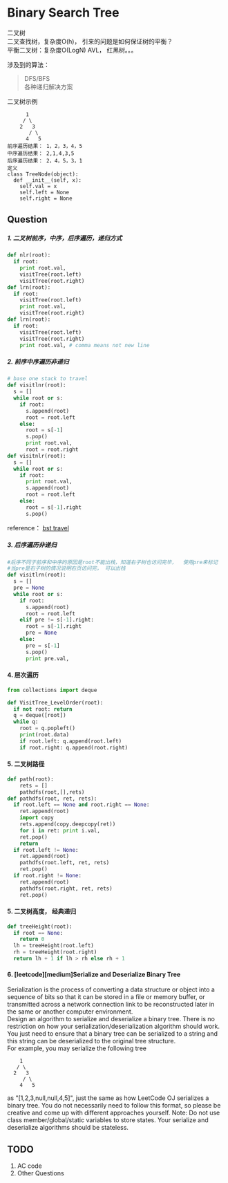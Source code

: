 # Binary Search Tree

二叉树  
二叉查找树，复杂度O(h)， 引来的问题是如何保证树的平衡？  
平衡二叉树：复杂度O(LogN) AVL， 红黑树。。。

涉及到的算法：
 >  DFS/BFS  
 >  各种递归解决方案

二叉树示例
```
      1
     / \
    2   3
       / \
      4   5
前序遍历结果： 1，2，3，4，5
中序遍历结果： 2,1,4,3,5
后序遍历结果： 2，4，5，3，1
定义
class TreeNode(object):
  def __init__(self, x):
    self.val = x
    self.left = None
    self.right = None
```


## Question
##### 1. 二叉树前序，中序，后序遍历，递归方式
```python
def nlr(root):
  if root:
    print root.val,
    visitTree(root.left)
    visitTree(root.right)
def lrn(root):
  if root:
    visitTree(root.left)
    print root.val,
    visitTree(root.right)
def lrn(root):
  if root:
    visitTree(root.left)
    visitTree(root.right)
    print root.val, # comma means not new line
```


##### 2. 前序中序遍历非递归
```python
# base one stack to travel
def visitlnr(root):
  s = []
  while root or s:
    if root:
      s.append(root)
      root = root.left
    else:
      root = s[-1]
      s.pop()
      print root.val,
      root = root.right
def visitnlr(root):
  s = []
  while root or s:
    if root:
      print root.val,
      s.append(root)
      root = root.left
    else:
      root = s[-1].right
      s.pop()
```
reference： [bst travel]  

   [bst travel]: <http://www.gocalf.com/blog/traversing-binary-tree.html>


##### 3. 后序遍历非递归
```python
#后序不同于前序和中序的原因是root不能出栈，知道右子树也访问完毕，  使用pre来标记  
#当pre是右子树的情况说明右页访问完， 可以出栈
def visitlrn(root):
  s = []
  pre = None
  while root or s:
    if root:
      s.append(root)
      root = root.left
    elif pre != s[-1].right:
      root = s[-1].right
      pre = None
    else:
      pre = s[-1]
      s.pop()
      print pre.val,
```

#### 4. 层次遍历
```python
from collections import deque

def VisitTree_LevelOrder(root):
  if not root: return
  q = deque([root])
  while q:
    root = q.popleft()
    print(root.data)
    if root.left: q.append(root.left)
    if root.right: q.append(root.right)
```
#### 5. 二叉树路径
```python
def path(root):
    rets = []
    pathdfs(root,[],rets)
def pathdfs(root, ret, rets):
  if root.left == None and root.right == None:
    ret.append(root)
    import copy
    rets.append(copy.deepcopy(ret))
    for i in ret: print i.val,
    ret.pop()
    return
  if root.left != None:
    ret.append(root)
    pathdfs(root.left, ret, rets)
    ret.pop()
  if root.right != None:
    ret.append(root)
    pathdfs(root.right, ret, rets)
    ret.pop()
```
#### 5. 二叉树高度， 经典递归
```python
def treeHeight(root):
  if root == None:
    return 0
  lh = treeHeight(root.left)
  rh = treeHeight(root.right)
  return lh + 1 if lh > rh else rh + 1
```

#### 6. [leetcode][medium]Serialize and Deserialize Binary Tree
Serialization is the process of converting a data structure or object into a sequence of bits so that it can be stored in a file or memory buffer, or transmitted across a network connection link to be reconstructed later in the same or another computer environment.  
Design an algorithm to serialize and deserialize a binary tree. There is no restriction on how your serialization/deserialization algorithm should work. You just need to ensure that a binary tree can be serialized to a string and this string can be deserialized to the original tree structure.  
For example, you may serialize the following tree
```
    1
   / \
  2   3
     / \
    4   5
```
as "[1,2,3,null,null,4,5]", just the same as how LeetCode OJ serializes a binary tree. You do not necessarily need to follow this format, so please be creative and come up with different approaches yourself.
Note: Do not use class member/global/static variables to store states. Your serialize and deserialize algorithms should be stateless.

## TODO
1. AC code
2. Other Questions
